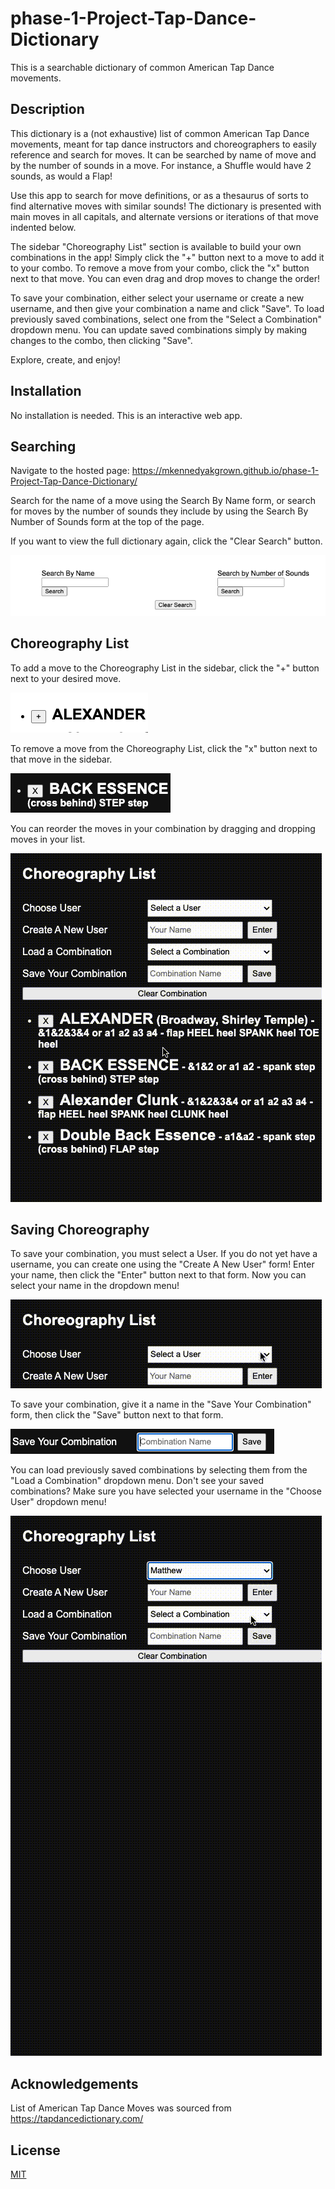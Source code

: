 # phase-1-Project-Tap-Dance-Dictionary

This is a searchable dictionary of common American Tap Dance movements.

## Description

This dictionary is a (not exhaustive) list of common American Tap Dance movements, meant for tap dance instructors and choreographers to easily reference and search for moves. It can be searched by name of move and by the number of sounds in a move. For instance, a Shuffle would have 2 sounds, as would a Flap!

Use this app to search for move definitions, or as a thesaurus of sorts to find alternative moves with similar sounds! The dictionary is presented with main moves in all capitals, and alternate versions or iterations of that move indented below.

The sidebar "Choreography List" section is available to build your own combinations in the app! Simply click the "+" button next to a move to add it to your combo. To remove a move from your combo, click the "x" button next to that move. You can even drag and drop moves to change the order!

To save your combination, either select your username or create a new username, and then give your combination a name and click "Save". To load previously saved combinations, select one from the "Select a Combination" dropdown menu. You can update saved combinations simply by making changes to the combo, then clicking "Save".

Explore, create, and enjoy!

## Installation

No installation is needed. This is an interactive web app.

## Searching

Navigate to the hosted page: https://mkennedyakgrown.github.io/phase-1-Project-Tap-Dance-Dictionary/

Search for the name of a move using the Search By Name form, or search for moves by the number of sounds they include by using the Search By Number of Sounds form at the top of the page.

If you want to view the full dictionary again, click the "Clear Search" button.

![Search Section](<img/Search Section.png>)

## Choreography List

To add a move to the Choreography List in the sidebar, click the "+" button next to your desired move.

![Add Button](<img/Add Button.png>)

To remove a move from the Choreography List, click the "x" button next to that move in the sidebar.

![Remove Button](<img/Remove Button.png>)

You can reorder the moves in your combination by dragging and dropping moves in your list.

![Drag and Drop](<img/Drag and Drop.gif>)

## Saving Choreography

To save your combination, you must select a User. If you do not yet have a username, you can create one using the "Create A New User" form! Enter your name, then click the "Enter" button next to that form. Now you can select your name in the dropdown menu!

![Select User](img/Select-User.gif)

To save your combination, give it a name in the "Save Your Combination" form, then click the "Save" button next to that form.

![Save Combo](<img/Save Combo.png>)

You can load previously saved combinations by selecting them from the "Load a Combination" dropdown menu. Don't see your saved combinations? Make sure you have selected your username in the "Choose User" dropdown menu!

![Select Combo](img/Select-Combo.gif)

## Acknowledgements

List of American Tap Dance Moves was sourced from https://tapdancedictionary.com/

## License

[MIT](https://choosealicense.com/licenses/mit/)